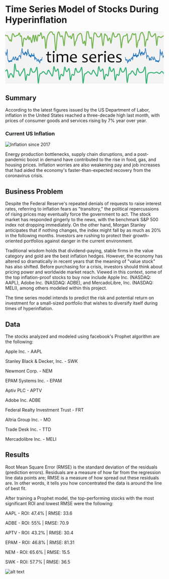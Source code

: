 # Time Series Model of Stocks During Hyperinflation

![alt text](Data/brr.png)

## Summary

According to the latest figures issued by the US Department of Labor, inflation in the United States reached a three-decade high last month, with prices of consumer goods and services rising by 7% year over year.

###               Current US Inflation

![Inflation since 2017](Data/united-states-inflation-cpi.jpg)

Energy production bottlenecks, supply chain disruptions, and a post-pandemic boost in demand have contributed to the rise in food, gas, and housing prices. Inflation worries are also weakening pay and job increases that had aided the economy's faster-than-expected recovery from the coronavirus crisis.

## Business Problem

Despite the Federal Reserve's repeated denials of requests to raise interest rates, referring to inflation fears as "transitory," the political repercussions of rising prices may eventually force the government to act. The stock market has responded gingerly to the news, with the benchmark S&P 500 index not dropping immediately. On the other hand, Morgan Stanley anticipates that if nothing changes, the index might fall by as much as 20% in the following months. Investors are rushing to protect their growth-oriented portfolios against danger in the current environment.




Traditional wisdom holds that dividend-paying, stable firms in the value category and gold are the best inflation hedges. However, the economy has altered so dramatically in recent years that the meaning of "value stock" has also shifted. Before purchasing for a crisis, investors should think about pricing power and worldwide market reach. Viewed in this context, some of the top inflation-proof stocks to buy now include Apple Inc. (NASDAQ: AAPL), Adobe Inc. (NASDAQ: ADBE), and MercadoLibre, Inc. (NASDAQ: MELI), among others modeled within this project.

The time series model intends to predict the risk and potential return on investment for a small-sized portfolio that wishes to diversify itself during times of hyperinflation.

## Data

The stocks analyzed and modeled using facebook's Prophet algorithm are the following:

Apple Inc. - AAPL

Stanley Black & Decker, Inc. - SWK

Newmont Corp. - NEM

EPAM Systems Inc. - EPAM

Aptiv PLC - APTV

Adobe Inc. ADBE

Federal Realty Investment Trust - FRT

Altria Group Inc. - MO

Trade Desk Inc. - TTD

Mercadolibre Inc. - MELI

## Results

Root Mean Square Error (RMSE) is the standard deviation of the residuals (prediction errors). Residuals are a measure of how far from the regression line data points are; RMSE is a measure of how spread out these residuals are. In other words, it tells you how concentrated the data is around the line of best fit.

After training a Prophet model, the top-performing stocks with the most significant ROI and lowest RMSE were the following:

AAPL - ROI: 47.4% | RMSE: 33.6

ADBE - ROI: 55% | RMSE: 70.9

APTV - ROI: 43.2% | RMSE: 30.4

EPAM - ROI: 46.8% | RMSE: 81.31

NEM - ROI: 65.6% | RMSE: 15.5

SWK - ROI: 57.7% | RMSE: 36.5

![alt text](Data/stocksplot.png)
